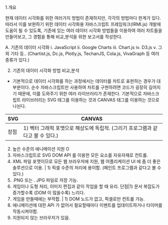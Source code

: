 1.개요

현재 데이터 시각화를 위한 여러가지 방법이 존재하지만, 각각의 방법마다 한계가 있다. 따라서 이를 보완하기 위한 데이터 시각화용 자바스크립트 프레임워크(IRMI.js) 개발에  도움이 될 수 있도록, 기존에 있는 여러 데이터 시각화 방법들을 이용하여 여러 차트들을 만들어보고, 그 경험을 통해 비교,분석을 위한 보고서를 작성한다.

  A. 기존의 데이터 시각화 
    i. JavaScript
    ii. Google Charts
    iii. Chart.js
    iv. D3.js
    v. 그 외 기타 등.. (Chartist.js, Dc.js, Plotly.js, TechanJS, Cola.js, VivaGraph 등 여러 종류가 있다.)
    
    
 2. 기존의 데이터 시각화 방법 비교,분석
 - 기본적으로 데이터 시각화를 하는 과정에서는 데이터를 차트로 표현하는 경우가 대부분이다. 순수 자바스크립트만 사용하여 차트를 구현하려면 코드가 굉장히 길어지기 때문에, 이를 도와주기 위한 여러 라이브러리가 존재한다. 기본적으로 자바스크립트 라이브러리는 SVG 태그를 이용하는 것과 CANVAS 태그를 이용하는 것으로 나뉜다.
 
| SVG | CANVAS
|------------ | -------------
장점|1) 벡터 그래픽 포맷으로 해상도에 독립적. (그리기 프로그램과 같다고 볼 수 있다.)
2) 높은 수준의 애니메이션 지원 O
3) 자바스크립트로 SVG DOM API 를
이용한 모든 요소를 자유자재로
컨트롤.
4) XML 파일 포맷이므로 모든 웹
브라우저에 지원, 웹 어플리케이션 UI 에 좀 더 좋은 솔루션으로 이용. | 1) 픽셀 수준의 처리에 용이함. (페인트 프로그램과 같다고 볼 수 있다.)
2) .PNG 또는 . JPG 파일로 저장 가능.
3) 게임이나 도형 처리, 이미지 편집과
같이 작업을 할 때 유리.
단점|1) 문서 복잡도가 증가할수록 (DOM 이 많을수록) 느리다.
2) 게임을 만들때에는 부적합. | 1) DOM 노드가 없고, 픽셀로만 컨트롤 가능.
2) 애니메이션에 대한 API 가 없어서 필요할때마다 이벤트를 업데이트하거나 타이머를 작동시켜야함.
3) 지원되지 않는 브라우저가 있음.

